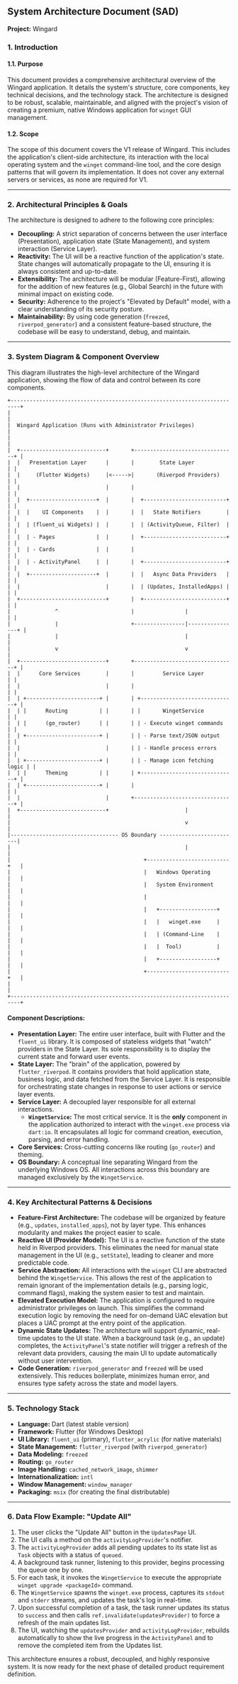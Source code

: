 ## System Architecture Document (SAD)
**Project:** Wingard

### 1. Introduction

#### 1.1. Purpose
This document provides a comprehensive architectural overview of the Wingard application. It details the system's structure, core components, key technical decisions, and the technology stack. The architecture is designed to be robust, scalable, maintainable, and aligned with the project's vision of creating a premium, native Windows application for `winget` GUI management.

#### 1.2. Scope
The scope of this document covers the V1 release of Wingard. This includes the application's client-side architecture, its interaction with the local operating system and the `winget` command-line tool, and the core design patterns that will govern its implementation. It does not cover any external servers or services, as none are required for V1.

---

### 2. Architectural Principles & Goals

The architecture is designed to adhere to the following core principles:

*   **Decoupling:** A strict separation of concerns between the user interface (Presentation), application state (State Management), and system interaction (Service Layer).
*   **Reactivity:** The UI will be a reactive function of the application's state. State changes will automatically propagate to the UI, ensuring it is always consistent and up-to-date.
*   **Extensibility:** The architecture will be modular (Feature-First), allowing for the addition of new features (e.g., Global Search) in the future with minimal impact on existing code.
*   **Security:** Adherence to the project's "Elevated by Default" model, with a clear understanding of its security posture.
*   **Maintainability:** By using code generation (`freezed`, `riverpod_generator`) and a consistent feature-based structure, the codebase will be easy to understand, debug, and maintain.

---

### 3. System Diagram & Component Overview

This diagram illustrates the high-level architecture of the Wingard application, showing the flow of data and control between its core components.

```
+-------------------------------------------------------------------------+
|                                                                         |
|  Wingard Application (Runs with Administrator Privileges)               |
|                                                                         |
|  +---------------------------+       +--------------------------------+ |
|  |   Presentation Layer      |       |        State Layer             | |
|  |     (Flutter Widgets)     |<----->|       (Riverpod Providers)     | |
|  |                           |       |                                | |
|  |  +---------------------+  |       |  +--------------------------+  | |
|  |  |    UI Components    |  |       |  |   State Notifiers        |  | |
|  |  | (fluent_ui Widgets) |  |       |  | (ActivityQueue, Filter)  |  | |
|  |  | - Pages             |  |       |  +--------------------------+  | |
|  |  | - Cards             |  |       |                                | |
|  |  | - ActivityPanel     |  |       |  +--------------------------+  | |
|  |  +---------------------+  |       |  |   Async Data Providers   |  | |
|  |                           |       |  | (Updates, InstalledApps) |  | |
|  +---------------------------+       |  +--------------------------+  | |
|              ^                       |                |               | |
|              |                       +----------------|----------------+ |
|              |                                        |                 |
|              v                                        v                 |
|  +---------------------------+       +--------------------------------+ |
|  |      Core Services        |       |         Service Layer          | |
|  |                           |       |                                | |
|  | +-----------------------+ |       | +------------------------------+ |
|  | |      Routing          | |       | |       WingetService          | |
|  | |      (go_router)      | |       | | - Execute winget commands    | |
|  | +-----------------------+ |       | | - Parse text/JSON output     | |
|  |                           |       | | - Handle process errors      | |
|  | +-----------------------+ |       | | - Manage icon fetching logic | |
|  | |      Theming          | |       | +------------------------------+ |
|  | +-----------------------+ |       |                                | |
|  |                           |       +--------------------------------+ |
|  +---------------------------+                        |                 |
|                                                       v                 |
|---------------------------------- OS Boundary -------------------------|
|                                                       |                 |
|                                          +--------------------------+   |
|                                          |   Windows Operating      |   |
|                                          |   System Environment     |   |
|                                          |                          |   |
|                                          |   +------------------+   |   |
|                                          |   |   winget.exe     |   |   |
|                                          |   | (Command-Line    |   |   |
|                                          |   |  Tool)           |   |   |
|                                          |   +------------------+   |   |
|                                          +--------------------------+   |
|                                                                         |
+-------------------------------------------------------------------------+
```

#### **Component Descriptions:**

*   **Presentation Layer:** The entire user interface, built with Flutter and the `fluent_ui` library. It is composed of stateless widgets that "watch" providers in the State Layer. Its sole responsibility is to display the current state and forward user events.
*   **State Layer:** The "brain" of the application, powered by `flutter_riverpod`. It contains providers that hold application state, business logic, and data fetched from the Service Layer. It is responsible for orchestrating state changes in response to user actions or service layer events.
*   **Service Layer:** A decoupled layer responsible for all external interactions.
    *   **`WingetService`:** The most critical service. It is the **only** component in the application authorized to interact with the `winget.exe` process via `dart:io`. It encapsulates all logic for command creation, execution, parsing, and error handling.
*   **Core Services:** Cross-cutting concerns like routing (`go_router`) and theming.
*   **OS Boundary:** A conceptual line separating Wingard from the underlying Windows OS. All interactions across this boundary are managed exclusively by the `WingetService`.

---

### 4. Key Architectural Patterns & Decisions

*   **Feature-First Architecture:** The codebase will be organized by feature (e.g., `updates`, `installed_apps`), not by layer type. This enhances modularity and makes the project easier to scale.
*   **Reactive UI (Provider Model):** The UI is a reactive function of the state held in Riverpod providers. This eliminates the need for manual state management in the UI (e.g., `setState`), leading to cleaner and more predictable code.
*   **Service Abstraction:** All interactions with the `winget` CLI are abstracted behind the `WingetService`. This allows the rest of the application to remain ignorant of the implementation details (e.g., parsing logic, command flags), making the system easier to test and maintain.
*   **Elevated Execution Model:** The application is configured to require administrator privileges on launch. This simplifies the command execution logic by removing the need for on-demand UAC elevation but places a UAC prompt at the entry point of the application.
*   **Dynamic State Updates:** The architecture will support dynamic, real-time updates to the UI state. When a background task (e.g., an update) completes, the `ActivityPanel`'s state notifier will trigger a refresh of the relevant data providers, causing the main UI to update automatically without user intervention.
*   **Code Generation:** `riverpod_generator` and `freezed` will be used extensively. This reduces boilerplate, minimizes human error, and ensures type safety across the state and model layers.

---

### 5. Technology Stack

*   **Language:** Dart (latest stable version)
*   **Framework:** Flutter (for Windows Desktop)
*   **UI Library:** `fluent_ui` (primary), `flutter_acrylic` (for native materials)
*   **State Management:** `flutter_riverpod` (with `riverpod_generator`)
*   **Data Modeling:** `freezed`
*   **Routing:** `go_router`
*   **Image Handling:** `cached_network_image`, `shimmer`
*   **Internationalization:** `intl`
*   **Window Management:** `window_manager`
*   **Packaging:** `msix` (for creating the final distributable)

---

### 6. Data Flow Example: "Update All"

1.  The user clicks the "Update All" button in the `UpdatesPage` UI.
2.  The UI calls a method on the `activityLogProvider`'s notifier.
3.  The `activityLogProvider` adds all pending updates to its state list as `Task` objects with a status of `queued`.
4.  A background task runner, listening to this provider, begins processing the queue one by one.
5.  For each task, it invokes the `WingetService` to execute the appropriate `winget upgrade <packageId>` command.
6.  The `WingetService` spawns the `winget.exe` process, captures its `stdout` and `stderr` streams, and updates the task's log in real-time.
7.  Upon successful completion of a task, the task runner updates its status to `success` and then calls `ref.invalidate(updatesProvider)` to force a refresh of the main updates list.
8.  The UI, watching the `updatesProvider` and `activityLogProvider`, rebuilds automatically to show the live progress in the `ActivityPanel` and to remove the completed item from the Updates list.

This architecture ensures a robust, decoupled, and highly responsive system. It is now ready for the next phase of detailed product requirement definition.